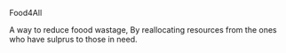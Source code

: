 Food4All

A way to reduce foood wastage, By reallocating resources from the ones who have sulprus to those in need.





